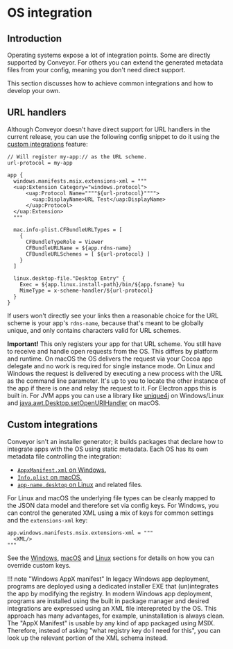 # OS integration

## Introduction

Operating systems expose a lot of integration points. Some are directly supported by Conveyor. For others you can 
extend the generated metadata files from your config, meaning you don't need direct support.

This section discusses how to achieve common integrations and how to develop your own.

## URL handlers

Although Conveyor doesn't have direct support for URL handlers in the current release, you can use the following config snippet to do it
using the [custom integrations](#custom-integrations) feature:

```hocon
// Will register my-app:// as the URL scheme.
url-protocol = my-app

app {
  windows.manifests.msix.extensions-xml = """
  <uap:Extension Category="windows.protocol">
      <uap:Protocol Name=""""${url-protocol}"""">
        <uap:DisplayName>URL Test</uap:DisplayName>
      </uap:Protocol>
  </uap:Extension>
  """

  mac.info-plist.CFBundleURLTypes = [
    {
      CFBundleTypeRole = Viewer
      CFBundleURLName = ${app.rdns-name}
      CFBundleURLSchemes = [ ${url-protocol} ]
    }
  ]

  linux.desktop-file."Desktop Entry" {
    Exec = ${app.linux.install-path}/bin/${app.fsname} %u
    MimeType = x-scheme-handler/${url-protocol}
  }
}
```

If users won't directly see your links then a reasonable choice for the URL scheme is your app's `rdns-name`, because that's meant to be globally unique, and only contains characters valid for URL schemes.

**Important!** This only registers your app for that URL scheme. You still have to receive and handle open requests from the
OS. This differs by platform and runtime. On macOS the OS delivers the request via your Cocoa app delegate and no work is required for
single instance mode. On Linux and Windows the request is delivered by executing a new process with the URL as the command line parameter.
It's up to you to locate the other instance of the app if there is one and relay the request to it. For Electron apps this is built in. For
JVM apps you can use a library like [unique4j](https://github.com/prat-man/unique4j) on Windows/Linux and [java.awt.Desktop.setOpenURIHandler](https://docs.oracle.com/en/java/javase/17/docs/api/java.desktop/java/awt/Desktop.html#setOpenURIHandler(java.awt.desktop.OpenURIHandler)) on macOS.

## Custom integrations

Conveyor isn't an installer generator; it builds packages that declare how to integrate apps with the OS using static metadata. Each
OS has its own metadata file controlling the integration:

* [`AppxManifest.xml` on Windows.](https://learn.microsoft.com/en-us/uwp/schemas/appxpackage/appx-package-manifest)
* [`Info.plist` on macOS.](https://developer.apple.com/library/archive/documentation/General/Reference/InfoPlistKeyReference/Introduction/Introduction.html)
* [`app-name.desktop` on Linux](https://specifications.freedesktop.org/desktop-entry-spec/desktop-entry-spec-latest.html) and related files.

For Linux and macOS the underlying file types can be cleanly mapped to the JSON data model and therefore set via config keys. For Windows,
you can control the generated XML using a mix of keys for common settings and the `extensions-xml` key:

```hocon
app.windows.manifests.msix.extensions-xml = """
  <XML/>
"""
```

See the [Windows](windows.md), [macOS](mac.md) and [Linux](linux.md) sections for details on how you can override custom keys.

!!! note "Windows AppX manifest"
    In legacy Windows app deployment, programs are deployed using a dedicated installer EXE that (un)integrates the app by modifying the
    registry. In modern Windows app deployment, programs are installed using the built in package manager and desired integrations are
    expressed using an XML file interepreted by the OS. This approach has many advantages, for example, uninstallation is always clean.
    The "AppX Manifest" is usable by any kind of app packaged using MSIX. Therefore, instead of asking "what registry key do I need for 
    this", you can look up the relevant portion of the XML schema instead.
